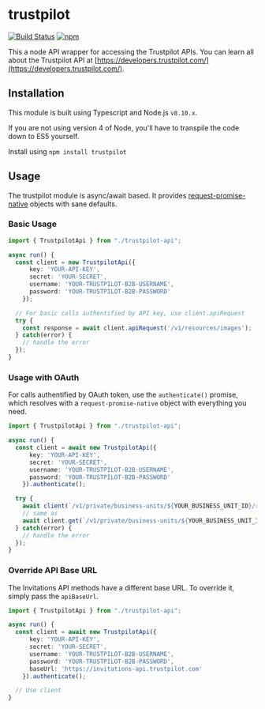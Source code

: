 # trustpilot

[![Build Status](https://travis-ci.org/trustpilot/node-trustpilot.svg?branch=master)](https://travis-ci.org/trustpilot/node-trustpilot) [![npm](https://img.shields.io/npm/v/trustpilot.svg)](https://www.npmjs.com/package/trustpilot)

This a node API wrapper for accessing the Trustpilot APIs. You can learn all about the Trustpilot API at [https://developers.trustpilot.com/](https://developers.trustpilot.com/).

## Installation

This module is built using Typescript and Node.js `v8.10.x`.

If you are not using version 4 of Node, you'll have to transpile the code down to ES5 yourself.

Install using `npm install trustpilot`

## Usage

The trustpilot module is async/await based. It provides [request-promise-native](https://github.com/request/request-promise-native) objects with sane defaults.

### Basic Usage

```ts
import { TrustpilotApi } from "./trustpilot-api";

async run() {
  const client = new TrustpilotApi({
      key: 'YOUR-API-KEY',
      secret: 'YOUR-SECRET',
      username: 'YOUR-TRUSTPILOT-B2B-USERNAME',
      password: 'YOUR-TRUSTPILOT-B2B-PASSWORD'
    });

  // For basic calls authentified by API key, use client.apiRequest
  try {
    const response = await client.apiRequest('/v1/resources/images');
  } catch(error) {
    // handle the error
  });
}
```

### Usage with OAuth

For calls authentified by OAuth token, use the `authenticate()` promise, which resolves with a `request-promise-native`
object with everything you need.

```ts
import { TrustpilotApi } from "./trustpilot-api";

async run() {
  const client = await new TrustpilotApi({
      key: 'YOUR-API-KEY',
      secret: 'YOUR-SECRET',
      username: 'YOUR-TRUSTPILOT-B2B-USERNAME',
      password: 'YOUR-TRUSTPILOT-B2B-PASSWORD'
    }).authenticate();

  try {
    await client(`/v1/private/business-units/${YOUR_BUSINESS_UNIT_ID}/reviews`);
    // same as
    await client.get(`/v1/private/business-units/${YOUR_BUSINESS_UNIT_ID}/reviews`);
  } catch(error) {
    // handle the error
  });
}
```

### Override API Base URL

The Invitations API methods have a different base URL. To override it, simply pass the `apiBaseUrl`.

```ts
import { TrustpilotApi } from "./trustpilot-api";

async run() {
  const client = await new TrustpilotApi({
      key: 'YOUR-API-KEY',
      secret: 'YOUR-SECRET',
      username: 'YOUR-TRUSTPILOT-B2B-USERNAME',
      password: 'YOUR-TRUSTPILOT-B2B-PASSWORD',
      baseUrl: 'https://invitations-api.trustpilot.com'
    }).authenticate();

  // Use client
}
```
